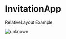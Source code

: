 # InvitationApp
RelativeLayout Example

![unknown](https://user-images.githubusercontent.com/110332003/182386562-7cd3c4e9-a3b9-433a-971b-422f54c62526.png)

